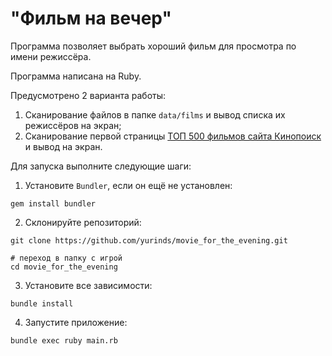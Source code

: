 # "Фильм на вечер"

Программа позволяет выбрать хороший фильм для просмотра по имени режиссёра.

Программа написана на Ruby.

Предусмотрено 2 варианта работы:

1. Сканирование файлов в папке `data/films` и вывод списка их режиссёров на экран;
2. Сканирование первой страницы [ТОП 500 фильмов сайта Кинопоиск](https://www.kinopoisk.ru/top/lists/1/) и вывод на экран.

Для запуска выполните следующие шаги:

1. Установите `Bundler`, если он ещё не установлен:

```
gem install bundler
```

2. Склонируйте репозиторий:

```
git clone https://github.com/yurinds/movie_for_the_evening.git

# переход в папку с игрой
cd movie_for_the_evening
```

3. Установите все зависимости:

```
bundle install
```

4. Запустите приложение:

```
bundle exec ruby main.rb
```
